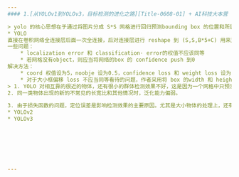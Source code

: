```yaml
---
#### 1.[从YOLOv1到YOLOv3，目标检测的进化之路][Title-0608-01] + AI科技大本营

> yolo 的核心思想在于通过将图片分成 S*S 网格进行回归预测bounding box 的位置和所属类别
* YOLO  
直接在卷积网络全连接层后面一次全连接，后对连接层进行 reshape 到 (S,S,B*5+C) 用来对边界框进行回归预测。强烈推荐观看该[PPT][PPT-0608-0101] 学习yolo的整个运行流程,讲解的非常的清楚。  
一些问题：
	* localization error 和 classification· error的权值不应该同等
	* 若网格没有object，则应当将网络的box 的 confidence push 到0
解决方法：
	* coord 权值设为5，noobje 设为0.5，confidence loss 和 weight loss 设为1
	* 对于大小框偏移 loss 不应当同等看待的问题，作者采用将 box 的width 和 height 采用平方根的形式。
> 1. YOLO 对相互靠的很近的物体，还有很小的群体检测效果不好，这是因为一个网格中只预测了两个框，并且只属于一类。
2. 同一类物体出现的新的不常见的长宽比和其他情况时，泛化能力偏弱。

3. 由于损失函数的问题，定位误差是影响检测效果的主要原因。尤其是大小物体的处理上，还有待加强。
* YOLOv2
* YOLOv3







---
```

[Title-0608-01]:https://mp.weixin.qq.com/s/f27A3hfXgGx0b24_5mKryw
[PPT-0608-0101]:https://docs.google.com/presentation/d/1aeRvtKG21KHdD5lg6Hgyhx5rPq_ZOsGjG5rJ1HP7BbA/pub?start=false&loop=false&delayms=3000&slide=id.p